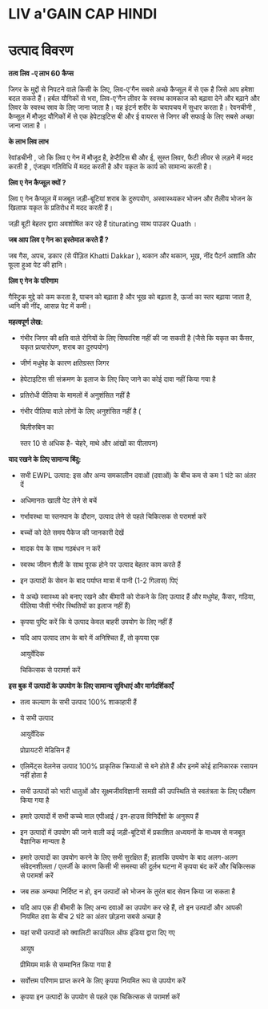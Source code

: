 # LIV a'GAIN CAP HINDI

# उत्पाद विवरण

**तत्व लिव -ए लाभ 60 कैप्स**

जिगर के मुद्दों से निपटने वाले किसी के लिए, लिव-ए'गैन सबसे अच्छे कैप्सूल में से एक है जिसे आप हमेशा बदल सकते हैं। हर्बल यौगिकों से भरा, लिव-ए'गैन लीवर के स्वस्थ कामकाज को बढ़ावा देने और बढ़ाने और लिवर के स्वस्थ स्राव के लिए जाना जाता है। यह इंटर्न शरीर के चयापचय में सुधार करता है। रेवनचीनी , कैप्सूल में मौजूद यौगिकों में से एक हेपेटाइटिस बी और ई वायरस से जिगर की सफाई के लिए सबसे अच्छा जाना जाता है ।

**के लाभ लिव लाभ**

रेवांडचीनी , जो कि लिव ए गेन में मौजूद है, हेप्टैटिस बी और ई, सुस्त लिवर, फैटी लीवर से लड़ने में मदद करती है , एंजाइम गतिविधि में मदद करती है और यकृत के कार्य को सामान्य करती है।

**लिव ए गेन कैप्सूल क्यों ?**

लिव ए गेन कैप्सूल में मजबूत जड़ी-बूटियां शराब के दुरुपयोग, अस्वास्थ्यकर भोजन और तैलीय भोजन के खिलाफ यकृत के प्रतिरोध में मदद करती हैं।

जड़ी बूटी बेहतर द्वारा अवशोषित कर रहे हैं titurating साथ पाउडर Quath ।

**जब आप लिव ए गेन का इस्तेमाल करते हैं ?**

जब गैस, अपच, डकार (से पीड़ित Khatti Dakkar ), थकान और थकान, भूख, नींद पैटर्न अशांति और फूला हुआ पेट की हानि।

**लिव ए गेन के परिणाम**

गैस्ट्रिक मुद्दे को कम करता है, पाचन को बढ़ाता है और भूख को बढ़ाता है, ऊर्जा का स्तर बढ़ाया जाता है, ध्वनि की नींद, आसन्न पेट में कमी।

**महत्वपूर्ण लेख:**

- गंभीर जिगर की क्षति वाले रोगियों के लिए सिफारिश नहीं की जा सकती है (जैसे कि यकृत का कैंसर, यकृत प्रत्यारोपण, शराब का दुरुपयोग)
- जीर्ण मधुमेह के कारण क्षतिग्रस्त जिगर
- हेपेटाइटिस सी संक्रमण के इलाज के लिए किए जाने का कोई दावा नहीं किया गया है
- प्रतिरोधी पीलिया के मामलों में अनुशंसित नहीं है
- गंभीर पीलिया वाले लोगों के लिए अनुशंसित नहीं है (

    बिलीरुबिन का

    स्तर 10 से अधिक है- चेहरे, माथे और आंखों का पीलापन)

**याद रखने के लिए सामान्य बिंदु:**

- सभी EWPL उत्पाद: इस और अन्य समकालीन दवाओं (दवाओं) के बीच कम से कम 1 घंटे का अंतर दें
- अधिमानतः खाली पेट लेने से बचें
- गर्भावस्था या स्तनपान के दौरान, उत्पाद लेने से पहले चिकित्सक से परामर्श करें
- बच्चों को देते समय पैकेज की जानकारी देखें
- मादक पेय के साथ गठबंधन न करें
- स्वस्थ जीवन शैली के साथ पूरक होने पर उत्पाद बेहतर काम करते हैं
- इन उत्पादों के सेवन के बाद पर्याप्त मात्रा में पानी (1-2 गिलास) पिएं
- ये अच्छे स्वास्थ्य को बनाए रखने और बीमारी को रोकने के लिए उत्पाद हैं और मधुमेह, कैंसर, गठिया, पीलिया जैसी गंभीर स्थितियों का इलाज नहीं हैं)
- कृपया पुष्टि करें कि ये उत्पाद केवल बाहरी उपयोग के लिए नहीं हैं
- यदि आप उत्पाद लाभ के बारे में अनिश्चित हैं, तो कृपया एक

    आयुर्वेदिक

    चिकित्सक से परामर्श करें

**इस बुक में उत्पादों के उपयोग के लिए सामान्य सुविधाएं और मार्गदर्शिकाएँ**

- तत्व कल्याण के सभी उत्पाद 100% शाकाहारी हैं
- ये सभी उत्पाद

    आयुर्वेदिक

    प्रोप्रायटरी मेडिसिन हैं

- एलिमेंट्स वेलनेस उत्पाद 100% प्राकृतिक क्रियाओं से बने होते हैं और इनमें कोई हानिकारक रसायन नहीं होता है
- सभी उत्पादों को भारी धातुओं और सूक्ष्मजीवविज्ञानी सामग्री की उपस्थिति से स्वतंत्रता के लिए परीक्षण किया गया है
- हमारे उत्पादों में सभी कच्चे माल एपीआई / इन-हाउस विनिर्देशों के अनुरूप हैं
- इन उत्पादों में उपयोग की जाने वाली कई जड़ी-बूटियों में प्रकाशित अध्ययनों के माध्यम से मजबूत वैज्ञानिक मान्यता है
- हमारे उत्पादों का उपयोग करने के लिए सभी सुरक्षित हैं; हालांकि उपयोग के बाद अलग-अलग संवेदनशीलता / एलर्जी के कारण किसी भी समस्या की दुर्लभ घटना में कृपया बंद करें और चिकित्सक से परामर्श करें
- जब तक अन्यथा निर्दिष्ट न हो, इन उत्पादों को भोजन के तुरंत बाद सेवन किया जा सकता है
- यदि आप एक ही बीमारी के लिए अन्य दवाओं का उपयोग कर रहे हैं, तो इन उत्पादों और आपकी नियमित दवा के बीच 2 घंटे का अंतर छोड़ना सबसे अच्छा है
- यहां सभी उत्पादों को क्वालिटी काउंसिल ऑफ इंडिया द्वारा दिए गए

    आयुष

    प्रीमियम मार्क से सम्मानित किया गया है

- सर्वोत्तम परिणाम प्राप्त करने के लिए कृपया नियमित रूप से उपयोग करें
- कृपया इन उत्पादों के उपयोग से पहले एक चिकित्सक से परामर्श करें